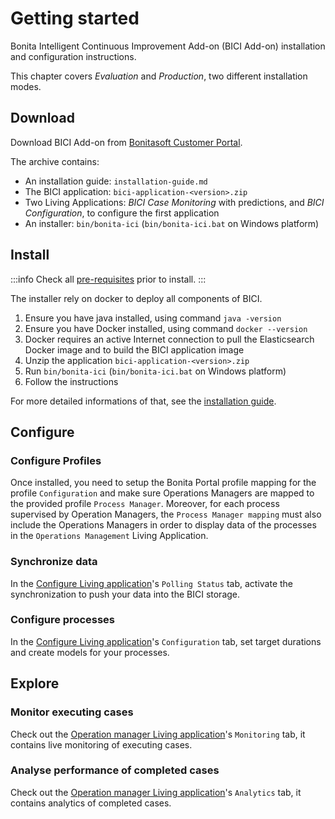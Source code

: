 # Getting started

Bonita Intelligent Continuous Improvement Add-on (BICI Add-on) installation and configuration instructions. 

This chapter covers *Evaluation* and *Production*, two different installation modes.

## Download

Download BICI Add-on from [Bonitasoft Customer Portal](https://customer.bonitasoft.com/).

The archive contains:
* An installation guide: `installation-guide.md`
* The BICI application: `bici-application-<version>.zip`
* Two Living Applications: *BICI Case Monitoring* with predictions, and *BICI Configuration*, to configure the first application
* An installer: `bin/bonita-ici` (`bin/bonita-ici.bat` on Windows platform)

## Install

:::info
Check all [pre-requisites](./prerequisites.md) prior to install.
:::

The installer rely on docker to deploy all components of BICI.

1. Ensure you have java installed, using command `java -version`
2. Ensure you have Docker installed, using command `docker --version`
3. Docker requires an active Internet connection to pull the Elasticsearch Docker image and to build the BICI application image
4. Unzip the application  `bici-application-<version>.zip`
5. Run `bin/bonita-ici` (`bin/bonita-ici.bat` on Windows platform)
6. Follow the instructions

For more detailed informations of that, see the [installation guide](installation_guide.md).

## Configure

### Configure Profiles
Once installed, you need to setup the Bonita Portal profile mapping for the profile `Configuration` and make sure Operations Managers are mapped to the provided profile `Process Manager`. 
Moreover, for each process supervised by Operation Managers, the `Process Manager mapping` must also include the Operations Managers in order to display data of the processes in the `Operations Management` Living Application.

### Synchronize data

In the [Configure Living application](configure.md)'s `Polling Status` tab, activate the synchronization to push your data into the BICI storage.

### Configure processes

In the [Configure Living application](configure.md)'s `Configuration` tab, set target durations and create models for your processes. 

## Explore

### Monitor executing cases

Check out the [Operation manager Living application](monitoring.md)'s `Monitoring` tab, it contains live monitoring of executing cases.

### Analyse performance of completed cases

Check out the [Operation manager Living application](monitoring.md)'s `Analytics` tab, it contains analytics of completed cases.

